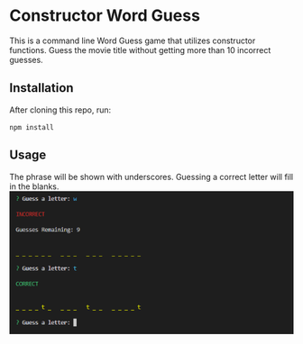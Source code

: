 # Constructor Word Guess
This is a command line Word Guess game that utilizes constructor functions. Guess the movie title without getting more than 10 incorrect guesses.

## Installation
After cloning this repo, run:
```console
npm install
```

## Usage
The phrase will be shown with underscores. Guessing a correct letter will fill in the blanks.
![example](example.png)
